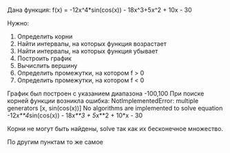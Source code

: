 Дана функция:
f(x) = -12x^4*sin(cos(x)) - 18x^3+5x^2 + 10x - 30

Нужно:
1) Определить корни
2) Найти интервалы, на которых функция возрастает
3) Найти интервалы, на которых функция убывает
4) Построить график
5) Вычислить вершину
6) Определить промежутки, на котором f > 0
7) Определить промежутки, на котором f < 0

График был построен с указанием диапазона -100,100
При поиске корней функции возникла ошибка:
NotImplementedError: multiple generators [x, sin(cos(x))]
No algorithms are implemented to solve equation -12*x**4*sin(cos(x)) - 18*x**3 + 5*x**2 + 10*x - 30

Корни не могут быть найдены, solve так как их бесконечное множество.

По другим пунктам то же самое
